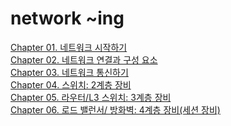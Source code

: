 # network ~ing

<!DOCTYPE HTML>
<html>
  <body>
    <a href="https://www.notion.so/moondongmin/Chapter01-Hello-NestJS-6e5d39861005437ebf59117632ac5137](https://www.notion.so/moondongmin/Chapter-01-41eb5cbfdd2b4922b58034ffdfa1c3f7)", target="_blank">Chapter 01. 네트워크 시작하기</a><br>
     <a href="https://www.notion.so/moondongmin/Chapter-02-e135a15c07d0452f983f9307a4790cdf", target="_blank">Chapter 02. 네트워크 연결과 구성 요소</a><br>
     <a href="https://www.notion.so/moondongmin/Chapter-03-d13b3e21863e4b6bae662afa86e9595a", target="_blank">Chapter 03. 네트워크 통신하기</a><br>
     <a href="https://www.notion.so/moondongmin/Chapter-04-2-d7d03636bb614e6993c2924d05e87e98", target="_blank">Chapter 04. 스위치: 2계층 장비</a><br>
     <a href="https://www.notion.so/moondongmin/Chapter-05-L3-3-631f151bb25643bc85beb6adc20f7e2b", target="_blank">Chapter 05. 라우터/L3 스위치: 3계층 장비</a><br>
      <a href="https://www.notion.so/moondongmin/Chapter-06-4-52e9a9ac293d400db14bb517635ac404", target="_blank">Chapter 06. 로드 밸런서/ 방화벽: 4계층 장비(세션 장비)</a><br>
     
    
    
  
   <body>
<html> 
